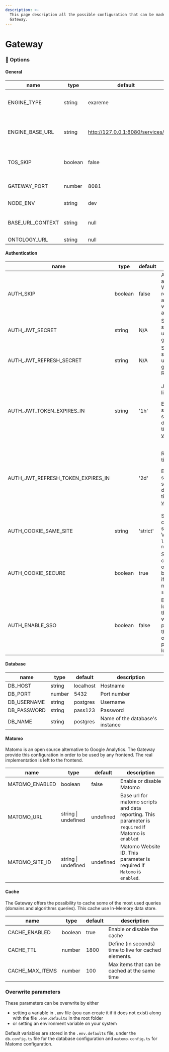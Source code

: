 ```yaml
---
description: >-
  This page description all the possible configuration that can be made in the
  Gateway.
---
```


# Gateway

### :toolbox: Options

#### General

| name               | type    | default                         | description                                                                                 |
| ------------------ | ------- | ------------------------------- | ------------------------------------------------------------------------------------------- |
| ENGINE\_TYPE       | string  | exareme                         | Define the connector that should be used : **`exareme, datashield, csv, local`**.           |
| ENGINE\_BASE\_URL  | string  | http://127.0.0.1:8080/services/ | Specify the endpoint for the data source. The parameter will be provided for the connector. |
| TOS\_SKIP          | boolean | false                           | Allow to skip the `terms of services` (this parameter is provided to the frontend)          |
| GATEWAY\_PORT      | number  | 8081                            | Indicate the port that should be used by the gateway                                        |
| NODE\_ENV          | string  | dev                             | Value can be `prod` or `dev`                                                                |
| BASE\_URL\_CONTEXT | string  | null                            | Define context of the gateway. E.g. `api` if the api is under `http://127.0.0.1/api/`       |
| ONTOLOGY\_URL      | string  | null                            | Define ontology's url                                                                       |

#### Authentication

| name                                   | type    | default  | description                                                                                                                                           |
| -------------------------------------- | ------- | -------- | ----------------------------------------------------------------------------------------------------------------------------------------------------- |
| AUTH\_SKIP                             | boolean | false    | Allow to skip authentication. Warn: all routes will be accessible without authentication.                                                             |
| AUTH\_JWT\_SECRET                      | string  | N/A      | Secret that should be used to generate JWT                                                                                                            |
| AUTH\_JWT\_REFRESH\_SECRET             | string  | N/A      | Secret that should be used to generate Refresh Token                                                                                                  |
| AUTH\_JWT\_TOKEN\_EXPIRES\_IN          | string  | '1h'     | <p>JWT time to live.</p><p>Expressed in seconds or a string describing a time span <a href="https://github.com/vercel/ms">vercel/ms</a></p>           |
| AUTH\_JWT\_REFRESH\_TOKEN\_EXPIRES\_IN |         | '2d'     | <p>Refresh token time to live.</p><p>Expressed in seconds or a string describing a time span <a href="https://github.com/vercel/ms">vercel/ms</a></p> |
| AUTH\_COOKIE\_SAME\_SITE               | string  | 'strict' | Specify the cookie same site option. Value can be `lax`, `strict` or `none`                                                                           |
| AUTH\_COOKIE\_SECURE                   | boolean | true     | Specify the cookie secure option. Should be set to true if same site is not set to `strict`.                                                          |
| AUTH\_ENABLE\_SSO                      | boolean | false    | Enable SSO login process, this variable will be provided to the frontend in order to perform the login.                                               |

#### Database

| name         | type   | default   | description                     |
| ------------ | ------ | --------- | ------------------------------- |
| DB\_HOST     | string | localhost | Hostname                        |
| DB\_PORT     | number | 5432      | Port number                     |
| DB\_USERNAME | string | postgres  | Username                        |
| DB\_PASSWORD | string | pass123   | Password                        |
| DB\_NAME     | string | postgres  | Name of the database's instance |

#### Matomo

Matomo is an open source alternative to Google Analytics. The Gateway provide this configuration in order to be used by any frontend. The real implementation is left to the frontend.

| name             | type                | default   | description                                                                                         |
| ---------------- | ------------------- | --------- | --------------------------------------------------------------------------------------------------- |
| MATOMO\_ENABLED  | boolean             | false     | Enable or disable Matomo                                                                            |
| MATOMO\_URL      | string \| undefined | undefined | Base url for matomo scripts and data reporting. This parameter is `required` if Matomo is `enabled` |
| MATOMO\_SITE\_ID | string \| undefined | undefined | Matomo Website ID. This parameter is required if `Matomo` is `enabled`.                             |

#### Cache

The Gateway offers the possibility to cache some of the most used queries (domains and algorithms queries). This cache use In-Memory data store.

| name              | type    | default | description                                            |
| ----------------- | ------- | ------- | ------------------------------------------------------ |
| CACHE\_ENABLED    | boolean | true    | Enable or disable the cache                            |
| CACHE\_TTL        | number  | 1800    | Define (in seconds) time to live for cached elements.  |
| CACHE\_MAX\_ITEMS | number  | 100     | Max items that can be cached at the same time          |

### Overwrite parameters

These parameters can be overwrite by either

* setting a variable in `.env` file (you can create it if it does not exist) along with the file `.env.defaults` in the root folder
* or setting an environment variable on your system

Default variables are stored in the `.env.defaults` file, under the `db.config.ts` file for the database configuration and `matomo.config.ts` for Matomo configuration.
